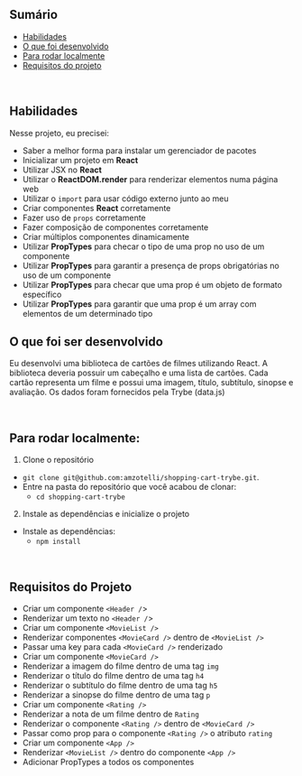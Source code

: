 ## Sumário

- [Habilidades](#habilidades)
- [O que foi desenvolvido](#o-que-foi-desenvolvido)
- [Para rodar localmente](#para-rodar-localmente)
- [Requisitos do projeto](#requisitos-do-projeto)

<br>

## Habilidades

Nesse projeto, eu precisei:
- Saber a melhor forma para instalar um gerenciador de pacotes
- Inicializar um projeto em **React**
- Utilizar JSX no **React**
- Utilizar o **ReactDOM.render** para renderizar elementos numa página web
- Utilizar o `import` para usar código externo junto ao meu
- Criar componentes **React** corretamente
- Fazer uso de `props` corretamente
- Fazer composição de componentes corretamente
- Criar múltiplos componentes dinamicamente
- Utilizar **PropTypes** para checar o tipo de uma prop no uso de um componente
- Utilizar **PropTypes** para garantir a presença de props obrigatórias no uso de um componente
- Utilizar **PropTypes** para checar que uma prop é um objeto de formato específico
- Utilizar **PropTypes** para garantir que uma prop é um array com elementos de um determinado tipo

## O que foi ser desenvolvido

Eu desenvolvi uma biblioteca de cartões de filmes utilizando React. A biblioteca deveria possuir um cabeçalho e uma lista de cartões. Cada cartão representa um filme e possui uma imagem, título, subtítulo, sinopse e avaliação.
Os dados foram fornecidos pela Trybe (data.js)

<br>

## Para rodar localmente:

1. Clone o repositório
  * `git clone git@github.com:amzotelli/shopping-cart-trybe.git`.
  * Entre na pasta do repositório que você acabou de clonar:
    * `cd shopping-cart-trybe`

2. Instale as dependências e inicialize o projeto
  * Instale as dependências:
    * `npm install`

<br>

## Requisitos do Projeto

- Criar um componente `<Header /`>
- Renderizar um texto no `<Header /`>
- Criar um componente `<MovieList />`
- Renderizar componentes `<MovieCard />` dentro de `<MovieList />`
- Passar uma key para cada `<MovieCard />` renderizado
- Criar um componente `<MovieCard />`
- Renderizar a imagem do filme dentro de uma tag `img`
- Renderizar o título do filme dentro de uma tag `h4`
- Renderizar o subtítulo do filme dentro de uma tag `h5`
- Renderizar a sinopse do filme dentro de uma tag `p`
- Criar um componente `<Rating />`
- Renderizar a nota de um filme dentro de `Rating`
- Renderizar o componente `<Rating />` dentro de `<MovieCard />`
- Passar como prop para o componente `<Rating />` o atributo `rating`
- Criar um componente `<App />`
- Renderizar `<MovieList />` dentro do componente `<App />`
- Adicionar PropTypes a todos os componentes
